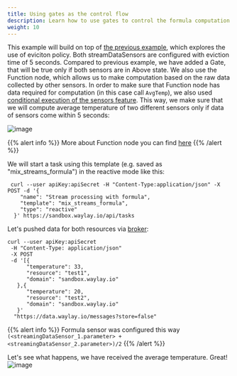 ```yaml
---
title: Using gates as the control flow
description: Learn how to use gates to control the formula computation
weight: 10
---
```


This example will build on top of [the previous example](/rule_patterns/sequence/), which explores the use of eviciton policy. Both streamDataSensors are configured with eviction time of 5 seconds. Compared to previous example, we have added a Gate, that will be true only if both sensors are in Above state. 
We also use the Function node, which allows us to make computation based on the raw data collected by other sensors. In order to make sure that Function node has data required for computation (in this case call `AvgTemp`), we also used [conditional execution of the sensors feature](rule_patterns/flow_contrl/).
This way, we make sure that we will compute average temperature of two different sensors only if data of sensors come within 5 seconds:


![image](/rules/mix_streams2/mix.png)

{{% alert info %}}
More about Function node you can find [here](/api/sensors-and-actuators/#function-node)
{{% /alert %}}

We will start a task using this template (e.g. saved as "mix_streams_formula") in the reactive mode like this:
```
 curl --user apiKey:apiSecret -H "Content-Type:application/json" -X POST -d '{
    "name": "Stream processing with formula",
    "template": "mix_streams_formula",
    "type": "reactive"
  }' https://sandbox.waylay.io/api/tasks
 ```

Let's pushed data for both resources via [broker](/api/broker-and-storage/):

```
curl --user apiKey:apiSecret 
 -H "Content-Type: application/json"
 -X POST  
 -d '[{ 
      "temperature": 33, 
      "resource": "test1", 
      "domain": "sandbox.waylay.io"
   },{ 
      "temperature": 20, 
      "resource": "test2", 
      "domain": "sandbox.waylay.io"
   }'
  "https://data.waylay.io/messages?store=false"
```

{{% alert info %}}
Formula sensor was configured this way `(<streamingDataSensor_1.parameter> + <streamingDataSensor_2.parameter>)/2`
{{% /alert %}}

Let's see what happens, we have received the average temperature. Great!
![image](/rules/mix_streams/both.png)